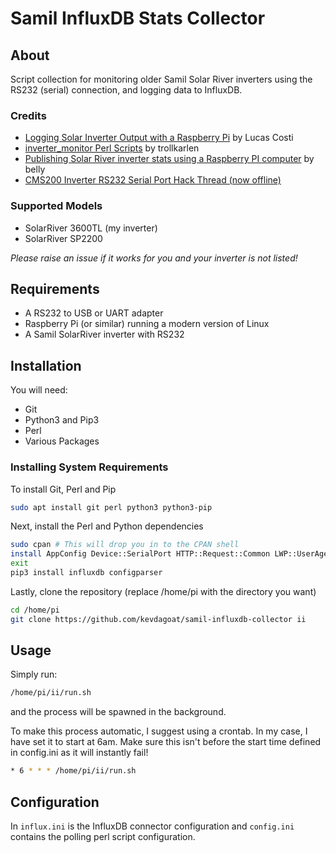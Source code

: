 # Samil InfluxDB Stats Collector
## About
Script collection for monitoring older Samil Solar River inverters using the RS232 (serial) connection, and logging data to InfluxDB.

### Credits
- [Logging Solar Inverter Output with a Raspberry Pi](https://lucascosti.com/blog/2017/08/logging-solar-inverter-output-with-a-raspberry-pi/) by Lucas Costi
- [inverter_monitor Perl Scripts](https://github.com/trollkarlen/inverter_monitor) by trollkarlen
- [	Publishing Solar River inverter stats using a Raspberry PI computer](https://cqlug.linux.org.au/node/219) by belly
- [CMS200 Inverter RS232 Serial Port Hack Thread (now offline)](http://www.solarfreaks.com/cms2000-inverter-rs232-serial-port-hack-cms-2000-rs232-t271-240.html#p3410)

### Supported Models
- SolarRiver 3600TL (my inverter)
- SolarRiver SP2200

*Please raise an issue if it works for you and your inverter is not listed!*

## Requirements
- A RS232 to USB or UART adapter
- Raspberry Pi (or similar) running a modern version of Linux
- A Samil SolarRiver inverter with RS232

## Installation
You will need:
- Git
- Python3 and Pip3
- Perl
- Various Packages

### Installing System Requirements
To install Git, Perl and Pip 
```bash
sudo apt install git perl python3 python3-pip
```

Next, install the Perl and Python dependencies
```bash
sudo cpan # This will drop you in to the CPAN shell
install AppConfig Device::SerialPort HTTP::Request::Common LWP::UserAgent
exit
pip3 install influxdb configparser
```

Lastly, clone the repository (replace /home/pi with the directory you want)
```bash
cd /home/pi
git clone https://github.com/kevdagoat/samil-influxdb-collector ii
```

## Usage

Simply run:
```bash
/home/pi/ii/run.sh
```
and the process will be spawned in the background.

To make this process automatic, I suggest using a crontab.
In my case, I have set it to start at 6am. Make sure this isn't before the start time defined in config.ini as it will instantly fail!
```bash
* 6 * * * /home/pi/ii/run.sh
```

## Configuration
In `influx.ini` is the InfluxDB connector configuration and `config.ini` contains the polling perl script configuration.